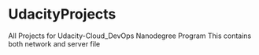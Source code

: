 # UdacityProjects
All Projects for Udacity-Cloud_DevOps Nanodegree Program
This contains both network and server file
